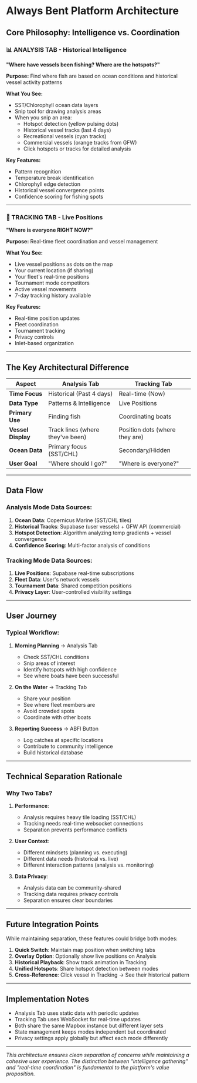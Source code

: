 # Always Bent Platform Architecture

## Core Philosophy: Intelligence vs. Coordination

### 📊 ANALYSIS TAB - Historical Intelligence
**"Where have vessels been fishing? Where are the hotspots?"**

**Purpose:** Find where fish are based on ocean conditions and historical vessel activity patterns

**What You See:**
- SST/Chlorophyll ocean data layers
- Snip tool for drawing analysis areas
- When you snip an area:
  - Hotspot detection (yellow pulsing dots)
  - Historical vessel tracks (last 4 days)
  - Recreational vessels (cyan tracks)
  - Commercial vessels (orange tracks from GFW)
  - Click hotspots or tracks for detailed analysis

**Key Features:**
- Pattern recognition
- Temperature break identification
- Chlorophyll edge detection
- Historical vessel convergence points
- Confidence scoring for fishing spots

---

### 📍 TRACKING TAB - Live Positions
**"Where is everyone RIGHT NOW?"**

**Purpose:** Real-time fleet coordination and vessel management

**What You See:**
- Live vessel positions as dots on the map
- Your current location (if sharing)
- Your fleet's real-time positions
- Tournament mode competitors
- Active vessel movements
- 7-day tracking history available

**Key Features:**
- Real-time position updates
- Fleet coordination
- Tournament tracking
- Privacy controls
- Inlet-based organization

---

## The Key Architectural Difference

| Aspect | Analysis Tab | Tracking Tab |
|--------|-------------|--------------|
| **Time Focus** | Historical (Past 4 days) | Real-time (Now) |
| **Data Type** | Patterns & Intelligence | Live Positions |
| **Primary Use** | Finding fish | Coordinating boats |
| **Vessel Display** | Track lines (where they've been) | Position dots (where they are) |
| **Ocean Data** | Primary focus (SST/CHL) | Secondary/Hidden |
| **User Goal** | "Where should I go?" | "Where is everyone?" |

---

## Data Flow

### Analysis Mode Data Sources:
1. **Ocean Data**: Copernicus Marine (SST/CHL tiles)
2. **Historical Tracks**: Supabase (user vessels) + GFW API (commercial)
3. **Hotspot Detection**: Algorithm analyzing temp gradients + vessel convergence
4. **Confidence Scoring**: Multi-factor analysis of conditions

### Tracking Mode Data Sources:
1. **Live Positions**: Supabase real-time subscriptions
2. **Fleet Data**: User's network vessels
3. **Tournament Data**: Shared competition positions
4. **Privacy Layer**: User-controlled visibility settings

---

## User Journey

### Typical Workflow:
1. **Morning Planning** → Analysis Tab
   - Check SST/CHL conditions
   - Snip areas of interest
   - Identify hotspots with high confidence
   - See where boats have been successful

2. **On the Water** → Tracking Tab
   - Share your position
   - See where fleet members are
   - Avoid crowded spots
   - Coordinate with other boats

3. **Reporting Success** → ABFI Button
   - Log catches at specific locations
   - Contribute to community intelligence
   - Build historical database

---

## Technical Separation Rationale

### Why Two Tabs?

1. **Performance**: 
   - Analysis requires heavy tile loading (SST/CHL)
   - Tracking needs real-time websocket connections
   - Separation prevents performance conflicts

2. **User Context**:
   - Different mindsets (planning vs. executing)
   - Different data needs (historical vs. live)
   - Different interaction patterns (analysis vs. monitoring)

3. **Data Privacy**:
   - Analysis data can be community-shared
   - Tracking data requires privacy controls
   - Separation ensures clear boundaries

---

## Future Integration Points

While maintaining separation, these features could bridge both modes:

1. **Quick Switch**: Maintain map position when switching tabs
2. **Overlay Option**: Optionally show live positions on Analysis
3. **Historical Playback**: Show track animation in Tracking
4. **Unified Hotspots**: Share hotspot detection between modes
5. **Cross-Reference**: Click vessel in Tracking → See their historical pattern

---

## Implementation Notes

- Analysis Tab uses static data with periodic updates
- Tracking Tab uses WebSocket for real-time updates
- Both share the same Mapbox instance but different layer sets
- State management keeps modes independent but coordinated
- Privacy settings apply globally but affect each mode differently

---

*This architecture ensures clean separation of concerns while maintaining a cohesive user experience. The distinction between "intelligence gathering" and "real-time coordination" is fundamental to the platform's value proposition.*
